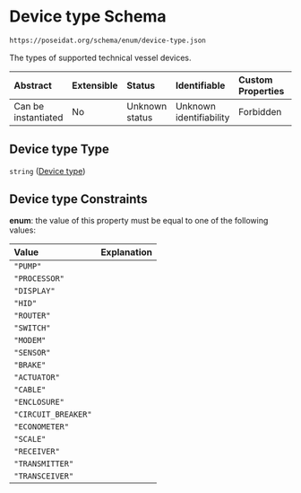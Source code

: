 # Device type Schema

```txt
https://poseidat.org/schema/enum/device-type.json
```

The types of supported technical vessel devices.

| Abstract            | Extensible | Status         | Identifiable            | Custom Properties | Additional Properties | Access Restrictions | Defined In                                                               |
| :------------------ | :--------- | :------------- | :---------------------- | :---------------- | :-------------------- | :------------------ | :----------------------------------------------------------------------- |
| Can be instantiated | No         | Unknown status | Unknown identifiability | Forbidden         | Allowed               | none                | [device-type.json](schemas/enum/device-type.json "open original schema") |

## Device type Type

`string` ([Device type](device-type.md))

## Device type Constraints

**enum**: the value of this property must be equal to one of the following values:

| Value               | Explanation |
| :------------------ | :---------- |
| `"PUMP"`            |             |
| `"PROCESSOR"`       |             |
| `"DISPLAY"`         |             |
| `"HID"`             |             |
| `"ROUTER"`          |             |
| `"SWITCH"`          |             |
| `"MODEM"`           |             |
| `"SENSOR"`          |             |
| `"BRAKE"`           |             |
| `"ACTUATOR"`        |             |
| `"CABLE"`           |             |
| `"ENCLOSURE"`       |             |
| `"CIRCUIT_BREAKER"` |             |
| `"ECONOMETER"`      |             |
| `"SCALE"`           |             |
| `"RECEIVER"`        |             |
| `"TRANSMITTER"`     |             |
| `"TRANSCEIVER"`     |             |
